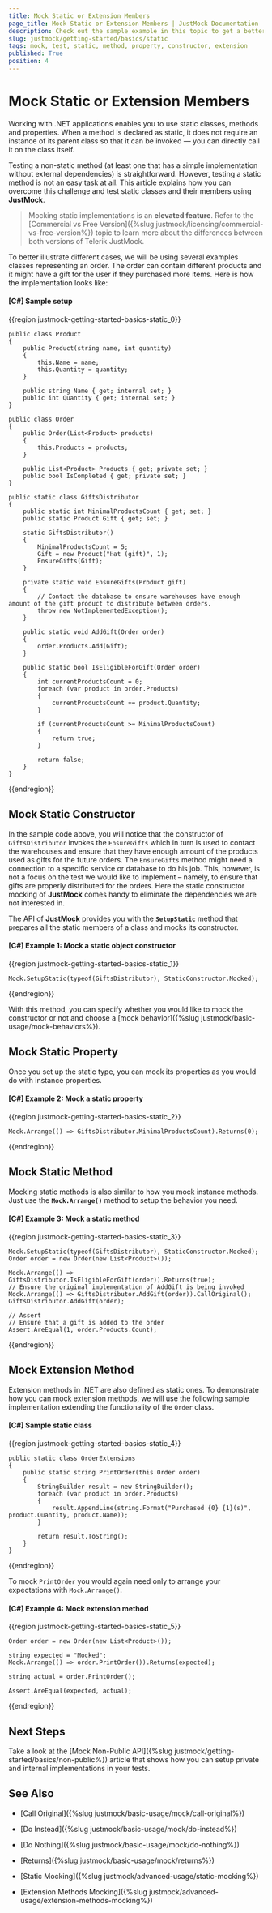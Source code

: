 ```yaml
---
title: Mock Static or Extension Members
page_title: Mock Static or Extension Members | JustMock Documentation
description: Check out the sample example in this topic to get a better understanding of how you can mock static and extension implementations with JustMock.
slug: justmock/getting-started/basics/static
tags: mock, test, static, method, property, constructor, extension
published: True
position: 4
---
```


# Mock Static or Extension Members

Working with .NET applications enables you to use static classes, methods and properties. When a method is declared as static, it does not require an instance of its parent class so that it can be invoked — you can directly call it on the class itself.

Testing a non-static method (at least one that has a simple implementation without external dependencies) is straightforward. However, testing a static method is not an easy task at all. This article explains how you can overcome this challenge and test static classes and their members using **JustMock**.

> Mocking static implementations is an **elevated feature**. Refer to the [Commercial vs Free Version]({%slug justmock/licensing/commercial-vs-free-version%}) topic to learn more about the differences between both versions of Telerik JustMock.

To better illustrate different cases, we will be using several examples classes representing an order. The order can contain different products and it might have a gift for the user if they purchased more items. Here is how the implementation looks like:

#### [C#] Sample setup

{{region justmock-getting-started-basics-static_0}}

    public class Product
    {
        public Product(string name, int quantity)
        {
            this.Name = name;
            this.Quantity = quantity;
        }
     
        public string Name { get; internal set; }
        public int Quantity { get; internal set; }
    }
     
    public class Order
    {
        public Order(List<Product> products)
        {
            this.Products = products;
        }
     
        public List<Product> Products { get; private set; }
        public bool IsCompleted { get; private set; }
    }
     
    public static class GiftsDistributor
    {
        public static int MinimalProductsCount { get; set; }
        public static Product Gift { get; set; }
     
        static GiftsDistributor()
        {
            MinimalProductsCount = 5;
            Gift = new Product("Hat (gift)", 1);
            EnsureGifts(Gift);
        }
     
        private static void EnsureGifts(Product gift)
        {
            // Contact the database to ensure warehouses have enough amount of the gift product to distribute between orders.
            throw new NotImplementedException();
        }
     
        public static void AddGift(Order order)
        {
            order.Products.Add(Gift);
        }
     
        public static bool IsEligibleForGift(Order order)
        {
            int currentProductsCount = 0;
            foreach (var product in order.Products)
            {
                currentProductsCount += product.Quantity;
            }
     
            if (currentProductsCount >= MinimalProductsCount)
            {
                return true;
            }
     
            return false;
        }
    }

{{endregion}}

## Mock Static Constructor

In the sample code above, you will notice that the constructor of `GiftsDistributor` invokes the `EnsureGifts` which in turn is used to contact the warehouses and ensure that they have enough amount of the products used as gifts for the future orders. The `EnsureGifts` method might need a connection to a specific service or database to do his job. This, however, is not a focus on the test we would like to implement – namely, to ensure that gifts are properly distributed for the orders. Here the static constructor mocking of **JustMock** comes handy to eliminate the dependencies we are not interested in. 

The API of **JustMock** provides you with the **`SetupStatic`** method that prepares all the static members of a class and mocks its constructor.

#### [C#] Example 1: Mock a static object constructor

{{region justmock-getting-started-basics-static_1}}

    Mock.SetupStatic(typeof(GiftsDistributor), StaticConstructor.Mocked);
{{endregion}}

With this method, you can specify whether you would like to mock the constructor or not and choose a [mock behavior]({%slug justmock/basic-usage/mock-behaviors%}).

## Mock Static Property

Once you set up the static type, you can mock its properties as you would do with instance properties. 

#### [C#] Example 2: Mock a static property

{{region justmock-getting-started-basics-static_2}}

    Mock.Arrange(() => GiftsDistributor.MinimalProductsCount).Returns(0);
{{endregion}}

## Mock Static Method

Mocking static methods is also similar to how you mock instance methods. Just use the **`Mock.Arrange()`** method to setup the behavior you need.

#### [C#] Example 3: Mock a static method

{{region justmock-getting-started-basics-static_3}}

    Mock.SetupStatic(typeof(GiftsDistributor), StaticConstructor.Mocked);
    Order order = new Order(new List<Product>());
     
    Mock.Arrange(() => GiftsDistributor.IsEligibleForGift(order)).Returns(true);
    // Ensure the original implementation of AddGift is being invoked
    Mock.Arrange(() => GiftsDistributor.AddGift(order)).CallOriginal();
    GiftsDistributor.AddGift(order);
     
    // Assert 
    // Ensure that a gift is added to the order
    Assert.AreEqual(1, order.Products.Count);
    
{{endregion}}

## Mock Extension Method

Extension methods in .NET are also defined as static ones. To demonstrate how you can mock extension methods, we will use the following sample implementation extending the functionality of the `Order` class.

#### [C#] Sample static class

{{region justmock-getting-started-basics-static_4}}

    public static class OrderExtensions
    {
        public static string PrintOrder(this Order order)
        {
            StringBuilder result = new StringBuilder();
            foreach (var product in order.Products)
            {
                result.AppendLine(string.Format("Purchased {0} {1}(s)", product.Quantity, product.Name));
            }
     
            return result.ToString();
        }
    }
{{endregion}}

To mock `PrintOrder` you would again need only to arrange your expectations with `Mock.Arrange()`.

#### [C#] Example 4: Mock extension method

{{region justmock-getting-started-basics-static_5}}

    Order order = new Order(new List<Product>());
     
    string expected = "Mocked";
    Mock.Arrange(() => order.PrintOrder()).Returns(expected);
     
    string actual = order.PrintOrder();
                
    Assert.AreEqual(expected, actual);
{{endregion}}

## Next Steps

Take a look at the [Mock Non-Public API]({%slug justmock/getting-started/basics/non-public%}) article that shows how you can setup private and internal implementations in your tests.

## See Also

 * [Call Original]({%slug justmock/basic-usage/mock/call-original%})

 * [Do Instead]({%slug justmock/basic-usage/mock/do-instead%})

 * [Do Nothing]({%slug justmock/basic-usage/mock/do-nothing%})

 * [Returns]({%slug justmock/basic-usage/mock/returns%})
 
 * [Static Mocking]({%slug justmock/advanced-usage/static-mocking%})
 
 * [Extension Methods Mocking]({%slug justmock/advanced-usage/extension-methods-mocking%})
